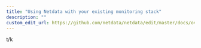 ```yaml
---
title: "Using Netdata with your existing monitoring stack"
description: ""
custom_edit_url: https://github.com/netdata/netdata/edit/master/docs/overview/netdata-monitoring-stack.md
---
```




t/k
